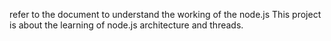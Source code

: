 refer to the document to understand the working of the node.js
This project is about the learning of node.js architecture and threads.